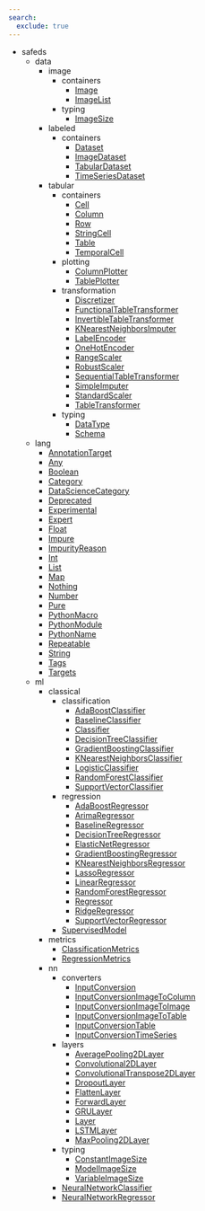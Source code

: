 ```yaml
---
search:
  exclude: true
---
```


[//]: # (DO NOT EDIT THIS FILE DIRECTLY. Instead, edit the corresponding stub file and execute `npm run docs:api`.)

- safeds
    - data
        - image
            - containers
                - [Image](safeds/data/image/containers/Image.md)
                - [ImageList](safeds/data/image/containers/ImageList.md)
            - typing
                - [ImageSize](safeds/data/image/typing/ImageSize.md)
        - labeled
            - containers
                - [Dataset](safeds/data/labeled/containers/Dataset.md)
                - [ImageDataset](safeds/data/labeled/containers/ImageDataset.md)
                - [TabularDataset](safeds/data/labeled/containers/TabularDataset.md)
                - [TimeSeriesDataset](safeds/data/labeled/containers/TimeSeriesDataset.md)
        - tabular
            - containers
                - [Cell](safeds/data/tabular/containers/Cell.md)
                - [Column](safeds/data/tabular/containers/Column.md)
                - [Row](safeds/data/tabular/containers/Row.md)
                - [StringCell](safeds/data/tabular/containers/StringCell.md)
                - [Table](safeds/data/tabular/containers/Table.md)
                - [TemporalCell](safeds/data/tabular/containers/TemporalCell.md)
            - plotting
                - [ColumnPlotter](safeds/data/tabular/plotting/ColumnPlotter.md)
                - [TablePlotter](safeds/data/tabular/plotting/TablePlotter.md)
            - transformation
                - [Discretizer](safeds/data/tabular/transformation/Discretizer.md)
                - [FunctionalTableTransformer](safeds/data/tabular/transformation/FunctionalTableTransformer.md)
                - [InvertibleTableTransformer](safeds/data/tabular/transformation/InvertibleTableTransformer.md)
                - [KNearestNeighborsImputer](safeds/data/tabular/transformation/KNearestNeighborsImputer.md)
                - [LabelEncoder](safeds/data/tabular/transformation/LabelEncoder.md)
                - [OneHotEncoder](safeds/data/tabular/transformation/OneHotEncoder.md)
                - [RangeScaler](safeds/data/tabular/transformation/RangeScaler.md)
                - [RobustScaler](safeds/data/tabular/transformation/RobustScaler.md)
                - [SequentialTableTransformer](safeds/data/tabular/transformation/SequentialTableTransformer.md)
                - [SimpleImputer](safeds/data/tabular/transformation/SimpleImputer.md)
                - [StandardScaler](safeds/data/tabular/transformation/StandardScaler.md)
                - [TableTransformer](safeds/data/tabular/transformation/TableTransformer.md)
            - typing
                - [DataType](safeds/data/tabular/typing/DataType.md)
                - [Schema](safeds/data/tabular/typing/Schema.md)
    - lang
        - [AnnotationTarget](safeds/lang/AnnotationTarget.md)
        - [Any](safeds/lang/Any.md)
        - [Boolean](safeds/lang/Boolean.md)
        - [Category](safeds/lang/Category.md)
        - [DataScienceCategory](safeds/lang/DataScienceCategory.md)
        - [Deprecated](safeds/lang/Deprecated.md)
        - [Experimental](safeds/lang/Experimental.md)
        - [Expert](safeds/lang/Expert.md)
        - [Float](safeds/lang/Float.md)
        - [Impure](safeds/lang/Impure.md)
        - [ImpurityReason](safeds/lang/ImpurityReason.md)
        - [Int](safeds/lang/Int.md)
        - [List](safeds/lang/List.md)
        - [Map](safeds/lang/Map.md)
        - [Nothing](safeds/lang/Nothing.md)
        - [Number](safeds/lang/Number.md)
        - [Pure](safeds/lang/Pure.md)
        - [PythonMacro](safeds/lang/PythonMacro.md)
        - [PythonModule](safeds/lang/PythonModule.md)
        - [PythonName](safeds/lang/PythonName.md)
        - [Repeatable](safeds/lang/Repeatable.md)
        - [String](safeds/lang/String.md)
        - [Tags](safeds/lang/Tags.md)
        - [Targets](safeds/lang/Targets.md)
    - ml
        - classical
            - classification
                - [AdaBoostClassifier](safeds/ml/classical/classification/AdaBoostClassifier.md)
                - [BaselineClassifier](safeds/ml/classical/classification/BaselineClassifier.md)
                - [Classifier](safeds/ml/classical/classification/Classifier.md)
                - [DecisionTreeClassifier](safeds/ml/classical/classification/DecisionTreeClassifier.md)
                - [GradientBoostingClassifier](safeds/ml/classical/classification/GradientBoostingClassifier.md)
                - [KNearestNeighborsClassifier](safeds/ml/classical/classification/KNearestNeighborsClassifier.md)
                - [LogisticClassifier](safeds/ml/classical/classification/LogisticClassifier.md)
                - [RandomForestClassifier](safeds/ml/classical/classification/RandomForestClassifier.md)
                - [SupportVectorClassifier](safeds/ml/classical/classification/SupportVectorClassifier.md)
            - regression
                - [AdaBoostRegressor](safeds/ml/classical/regression/AdaBoostRegressor.md)
                - [ArimaRegressor](safeds/ml/classical/regression/ArimaRegressor.md)
                - [BaselineRegressor](safeds/ml/classical/regression/BaselineRegressor.md)
                - [DecisionTreeRegressor](safeds/ml/classical/regression/DecisionTreeRegressor.md)
                - [ElasticNetRegressor](safeds/ml/classical/regression/ElasticNetRegressor.md)
                - [GradientBoostingRegressor](safeds/ml/classical/regression/GradientBoostingRegressor.md)
                - [KNearestNeighborsRegressor](safeds/ml/classical/regression/KNearestNeighborsRegressor.md)
                - [LassoRegressor](safeds/ml/classical/regression/LassoRegressor.md)
                - [LinearRegressor](safeds/ml/classical/regression/LinearRegressor.md)
                - [RandomForestRegressor](safeds/ml/classical/regression/RandomForestRegressor.md)
                - [Regressor](safeds/ml/classical/regression/Regressor.md)
                - [RidgeRegressor](safeds/ml/classical/regression/RidgeRegressor.md)
                - [SupportVectorRegressor](safeds/ml/classical/regression/SupportVectorRegressor.md)
            - [SupervisedModel](safeds/ml/classical/SupervisedModel.md)
        - metrics
            - [ClassificationMetrics](safeds/ml/metrics/ClassificationMetrics.md)
            - [RegressionMetrics](safeds/ml/metrics/RegressionMetrics.md)
        - nn
            - converters
                - [InputConversion](safeds/ml/nn/converters/InputConversion.md)
                - [InputConversionImageToColumn](safeds/ml/nn/converters/InputConversionImageToColumn.md)
                - [InputConversionImageToImage](safeds/ml/nn/converters/InputConversionImageToImage.md)
                - [InputConversionImageToTable](safeds/ml/nn/converters/InputConversionImageToTable.md)
                - [InputConversionTable](safeds/ml/nn/converters/InputConversionTable.md)
                - [InputConversionTimeSeries](safeds/ml/nn/converters/InputConversionTimeSeries.md)
            - layers
                - [AveragePooling2DLayer](safeds/ml/nn/layers/AveragePooling2DLayer.md)
                - [Convolutional2DLayer](safeds/ml/nn/layers/Convolutional2DLayer.md)
                - [ConvolutionalTranspose2DLayer](safeds/ml/nn/layers/ConvolutionalTranspose2DLayer.md)
                - [DropoutLayer](safeds/ml/nn/layers/DropoutLayer.md)
                - [FlattenLayer](safeds/ml/nn/layers/FlattenLayer.md)
                - [ForwardLayer](safeds/ml/nn/layers/ForwardLayer.md)
                - [GRULayer](safeds/ml/nn/layers/GRULayer.md)
                - [Layer](safeds/ml/nn/layers/Layer.md)
                - [LSTMLayer](safeds/ml/nn/layers/LSTMLayer.md)
                - [MaxPooling2DLayer](safeds/ml/nn/layers/MaxPooling2DLayer.md)
            - typing
                - [ConstantImageSize](safeds/ml/nn/typing/ConstantImageSize.md)
                - [ModelImageSize](safeds/ml/nn/typing/ModelImageSize.md)
                - [VariableImageSize](safeds/ml/nn/typing/VariableImageSize.md)
            - [NeuralNetworkClassifier](safeds/ml/nn/NeuralNetworkClassifier.md)
            - [NeuralNetworkRegressor](safeds/ml/nn/NeuralNetworkRegressor.md)
